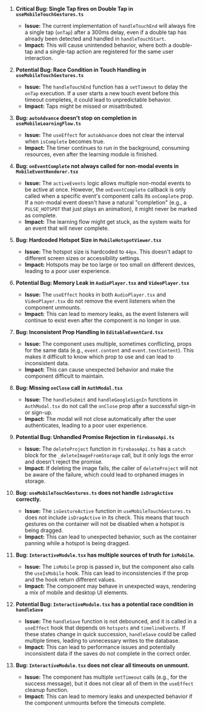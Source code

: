 1. **Critical Bug: Single Tap fires on Double Tap in `useMobileTouchGestures.ts`**
    - **Issue:** The current implementation of `handleTouchEnd` will always fire a single tap (`onTap`) after a 300ms delay, even if a double tap has already been detected and handled in `handleTouchStart`.
    - **Impact:** This will cause unintended behavior, where both a double-tap and a single-tap action are registered for the same user interaction.

2.  **Potential Bug: Race Condition in Touch Handling in `useMobileTouchGestures.ts`**
    - **Issue:** The `handleTouchEnd` function has a `setTimeout` to delay the `onTap` execution. If a user starts a new touch event before this timeout completes, it could lead to unpredictable behavior.
    - **Impact:** Taps might be missed or misattributed.

3.  **Bug: `autoAdvance` doesn't stop on completion in `useMobileLearningFlow.ts`**
    - **Issue:** The `useEffect` for `autoAdvance` does not clear the interval when `isComplete` becomes true.
    - **Impact:** The timer continues to run in the background, consuming resources, even after the learning module is finished.

4.  **Bug: `onEventComplete` not always called for non-modal events in `MobileEventRenderer.tsx`**
    - **Issue:** The `activeEvents` logic allows multiple non-modal events to be active at once. However, the `onEventComplete` callback is only called when a specific event's component calls its `onComplete` prop. If a non-modal event doesn't have a natural "completion" (e.g., a `PULSE_HOTSPOT` that just plays an animation), it might never be marked as complete.
    - **Impact:** The learning flow might get stuck, as the system waits for an event that will never complete.

5.  **Bug: Hardcoded Hotspot Size in `MobileHotspotViewer.tsx`**
    - **Issue:** The hotspot size is hardcoded to `44px`. This doesn't adapt to different screen sizes or accessibility settings.
    - **Impact:** Hotspots may be too large or too small on different devices, leading to a poor user experience.

6.  **Potential Bug: Memory Leak in `AudioPlayer.tsx` and `VideoPlayer.tsx`**
    - **Issue:** The `useEffect` hooks in both `AudioPlayer.tsx` and `VideoPlayer.tsx` do not remove the event listeners when the component unmounts.
    - **Impact:** This can lead to memory leaks, as the event listeners will continue to exist even after the component is no longer in use.

7.  **Bug: Inconsistent Prop Handling in `EditableEventCard.tsx`**
    - **Issue:** The component uses multiple, sometimes conflicting, props for the same data (e.g., `event.content` and `event.textContent`). This makes it difficult to know which prop to use and can lead to inconsistent data.
    - **Impact:** This can cause unexpected behavior and make the component difficult to maintain.

8.  **Bug: Missing `onClose` call in `AuthModal.tsx`**
    - **Issue:** The `handleSubmit` and `handleGoogleSignIn` functions in `AuthModal.tsx` do not call the `onClose` prop after a successful sign-in or sign-up.
    - **Impact:** The modal will not close automatically after the user authenticates, leading to a poor user experience.

9.  **Potential Bug: Unhandled Promise Rejection in `firebaseApi.ts`**
    - **Issue:** The `deleteProject` function in `firebaseApi.ts` has a `catch` block for the `_deleteImageFromStorage` call, but it only logs the error and doesn't reject the promise. 
    - **Impact:** If deleting the image fails, the caller of `deleteProject` will not be aware of the failure, which could lead to orphaned images in storage.

10. **Bug: `useMobileTouchGestures.ts` does not handle `isDragActive` correctly.**
    - **Issue:** The `isGestureActive` function in `useMobileTouchGestures.ts` does not include `isDragActive` in its check. This means that touch gestures on the container will not be disabled when a hotspot is being dragged.
    - **Impact:** This can lead to unexpected behavior, such as the container panning while a hotspot is being dragged.

11. **Bug: `InteractiveModule.tsx` has multiple sources of truth for `isMobile`.**
    - **Issue:** The `isMobile` prop is passed in, but the component also calls the `useIsMobile` hook. This can lead to inconsistencies if the prop and the hook return different values.
    - **Impact:** The component may behave in unexpected ways, rendering a mix of mobile and desktop UI elements.

12. **Potential Bug: `InteractiveModule.tsx` has a potential race condition in `handleSave`**
    - **Issue:** The `handleSave` function is not debounced, and it is called in a `useEffect` hook that depends on `hotspots` and `timelineEvents`. If these states change in quick succession, `handleSave` could be called multiple times, leading to unnecessary writes to the database.
    - **Impact:** This can lead to performance issues and potentially inconsistent data if the saves do not complete in the correct order.

13. **Bug: `InteractiveModule.tsx` does not clear all timeouts on unmount.**
    - **Issue:** The component has multiple `setTimeout` calls (e.g., for the success message), but it does not clear all of them in the `useEffect` cleanup function.
    - **Impact:** This can lead to memory leaks and unexpected behavior if the component unmounts before the timeouts complete.